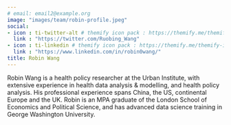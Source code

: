 ```yaml
---
# email: email2@example.org
image: "images/team/robin-profile.jpeg"
social:
- icon : ti-twitter-alt # themify icon pack : https://themify.me/themify-icons
  link : "https://twitter.com/Ruobing_Wang"
- icon : ti-linkedin # themify icon pack : https://themify.me/themify-icons
  link : "https://www.linkedin.com/in/robin0wang/"
title: Robin Wang
---
```


Robin Wang is a health policy researcher at the Urban Institute, with extensive experience in health data analysis & modelling, and health policy analysis. His professional experience spans China, the US, continental Europe and the UK. Robin is an MPA graduate of the London School of Economics and Political Science, and has advanced data science training in George Washington University.